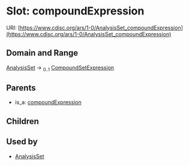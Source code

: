 
# Slot: compoundExpression




URI: [https://www.cdisc.org/ars/1-0/AnalysisSet_compoundExpression](https://www.cdisc.org/ars/1-0/AnalysisSet_compoundExpression)


## Domain and Range

[AnalysisSet](AnalysisSet.md) &#8594;  <sub>0..1</sub> [CompoundSetExpression](CompoundSetExpression.md)

## Parents

 *  is_a: [compoundExpression](compoundExpression.md)

## Children


## Used by

 * [AnalysisSet](AnalysisSet.md)
